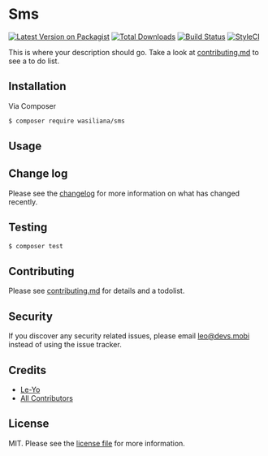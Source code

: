 # Sms

[![Latest Version on Packagist][ico-version]][link-packagist]
[![Total Downloads][ico-downloads]][link-downloads]
[![Build Status][ico-travis]][link-travis]
[![StyleCI][ico-styleci]][link-styleci]

This is where your description should go. Take a look at [contributing.md](contributing.md) to see a to do list.

## Installation

Via Composer

``` bash
$ composer require wasiliana/sms
```

## Usage

## Change log

Please see the [changelog](changelog.md) for more information on what has changed recently.

## Testing

``` bash
$ composer test
```

## Contributing

Please see [contributing.md](contributing.md) for details and a todolist.

## Security

If you discover any security related issues, please email leo@devs.mobi instead of using the issue tracker.

## Credits

- [Le-Yo][link-author]
- [All Contributors][link-contributors]

## License

MIT. Please see the [license file](license.md) for more information.

[ico-version]: https://img.shields.io/packagist/v/wasiliana/sms.svg?style=flat-square
[ico-downloads]: https://img.shields.io/packagist/dt/wasiliana/sms.svg?style=flat-square
[ico-travis]: https://img.shields.io/travis/wasiliana/sms/master.svg?style=flat-square
[ico-styleci]: https://styleci.io/repos/12345678/shield

[link-packagist]: https://packagist.org/packages/wasiliana/sms
[link-downloads]: https://packagist.org/packages/wasiliana/sms
[link-travis]: https://travis-ci.org/wasiliana/sms
[link-styleci]: https://styleci.io/repos/12345678
[link-author]: https://github.com/wasiliana
[link-contributors]: ../../contributors
